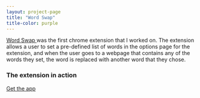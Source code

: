 ```yaml
---
layout: project-page
title: "Word Swap"
title-color: purple
---
```


<div class="band--CENTERED">
    <div class="filler-image--LG"></div>
</div>

<a href=" https://chrome.google.com/webstore/detail/word-swap/nanlalaelehhbhiemijidhcjdapfbmdn" class="base--a">
    <span class="project--external-link">
        Word Swap
    </span>
</a> was the first chrome extension that I worked on. The extension allows a user
to set a pre-defined list of words in the options page for the extension, and when
the user goes to a webpage that contains any of the words they set, the word is
replaced with another word that they chose.

### The extension in action

<div class="band--CENTERED">
    <div class="filler-image--MD"></div>
</div>

<div class="band--CENTERED">
    <div class="filler-image--MD"></div>
</div>

<div class="band--CENTERED">
    <a href=" https://chrome.google.com/webstore/detail/word-swap/nanlalaelehhbhiemijidhcjdapfbmdn" class="base--a">
        <span class="project--external-link">
            Get the app
        </span>
    </a>
</div>
